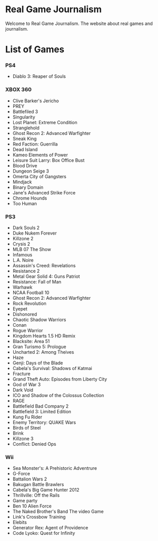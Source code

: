 # Real Game Journalism

Welcome to Real Game Journalism. The website about real games and journalism.

# List of Games

### PS4
* Diablo 3: Reaper of Souls

### XBOX 360
* Clive Barker's Jericho
* PREY
* Battlefiled 3
* Singularity
* Lost Planet: Extreme Condition
* Stranglehold
* Ghost Recon 2: Advanced Warfighter
* Sneak King
* Red Faction: Guerrilla
* Dead Island
* Kameo Elements of Power
* Leisure Suit Larry: Box Office Bust
* Blood Drive
* Dungeon Seige 3
* Omerta City of Gangsters
* Mindjack
* Binary Domain
* Jane's Advanced Strike Force
* Chrome Hounds
* Too Human

### PS3
* Dark Souls 2
* Duke Nukem Forever
* Killzone 2
* Crysis 2
* MLB 07 The Show
* Infamous
* L.A. Noire
* Assassin's Creed: Revelations
* Resistance 2
* Metal Gear Solid 4: Guns Patriot
* Resistance: Fall of Man
* Warhawk
* NCAA Football 10
* Ghost Recon 2: Advanced Warfighter
* Rock Revolution
* Eyepet
* Dishonored
* Chaotic Shadow Warriors
* Conan
* Rogue Warrior
* Kingdom Hearts 1.5 HD Remix
* Blacksite: Area 51
* Gran Turismo 5: Prologue
* Uncharted 2: Among Theives
* Haze
* Genji: Days of the Blade
* Cabela's Survival: Shadows of Katmai
* Fracture
* Grand Theft Auto: Episodes from Liberty City
* God of War 3
* Dark Void
* ICO and Shadow of the Colossus Collection
* RAGE
* Battlefield Bad Company 2
* Battlefield 3: Limited Edition
* Kung Fu Rider
* Enemy Territory: QUAKE Wars
* Birds of Steel
* Brink
* Killzone 3
* Conflict: Denied Ops

### Wii
* Sea Monster's: A Prehistoric Adventrure
* G-Force
* Battalion Wars 2
* Bakugan Battle Brawlers
* Cabela's Big Game Hunter 2012
* Thrillville: Off the Rails
* Game party
* Ben 10 Alien Force
* The Naked Brother's Band The video Game
* Link's Crossbow Training
* Elebits
* Generator Rex: Agent of Providence
* Code Lyoko: Quest for Infinity
